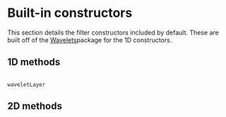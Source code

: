 # Built-in constructors

This section details the filter constructors included by default. These are
built off of the [Wavelets](https://github.com/JuliaDSP/Wavelets.jl)package for the 1D constructors.

## 1D methods

```@docs

waveletLayer
```

## 2D methods
